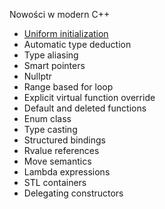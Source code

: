 Nowości w modern C++
- [Uniform initialization](https://www.geeksforgeeks.org/uniform-initialization-in-c/)
- Automatic type deduction
- Type aliasing
- Smart pointers
- Nullptr
- Range based for loop
- Explicit virtual function override
- Default and deleted functions
- Enum class
- Type casting
- Structured bindings
- Rvalue references
- Move semantics
- Lambda expressions
- STL containers
- Delegating constructors
